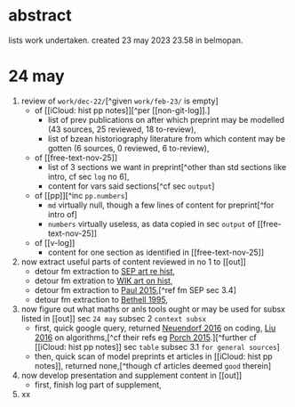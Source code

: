 # abstract

lists work undertaken. created 23 may 2023 23.58 in belmopan.

# 24 may

1. review of `work/dec-22/`[^given `work/feb-23/` is empty]
    - of [[iCloud: hist pp notes]][^per [[non-git-log]].]
        - list of prev publications on after which preprint may be modelled (43 sources, 25 reviewed, 18 to-review),
        - list of bzean historiography literature from which content may be gotten (6 sources, 0 reviewed, 6 to-review),
    - of [[free-text-nov-25]]
        - list of 3 sections we want in preprint[^other than std sections like intro, cf sec `log` no 6],
        - content for vars said sections[^cf sec `output`]
    - of [[pp]][^inc `pp.numbers`]
        - `md` virtually null, though a few lines of content for preprint[^for intro of]
        - `numbers` virtually useless, as data copied in sec `output` of [[free-text-nov-25]]
    - of [[v-log]]
        - content for one section as identified in [[free-text-nov-25]]
2. now extract useful parts of content reviewed in no 1 to [[out]]
    - detour fm extraction to [SEP art re hist](https://plato.stanford.edu/entries/history/),
    - detour fm extration to [WIK art on hist](https://en.wikipedia.org/wiki/Outline_of_history),
    - detour fm extraction to [Paul 2015](https://www.routledge.com/Key-Issues-in-Historical-Theory/Paul/p/book/9781138802735),[^ref fm SEP sec 3.4]
    - detour fm extraction to [Bethell 1995](https://doi.org/10.1017/CHOL9780521395250),
3. now figure out what maths or anls tools ought or may be used for subsx listed in [[out]] sec `24 may` subsec 2 `context subsx`
    - first, quick google query, returned [Neuendorf 2016](https://us.sagepub.com/en-us/nam/the-content-analysis-guidebook/book234078) on coding, [Liu 2016](https://www.tandfonline.com/doi/10.1080/23270012.2016.1214540) on algorithms,[^cf their refs eg [Porch 2015](https://eprints.qut.edu.au/110341/).][^further cf [[iCloud: hist pp notes]] sec `table` subsec 3.1 `for general sources`]
    - then, quick scan of model preprints et articles in [[iCloud: hist pp notes]], returned none,[^though cf articles deemed `good` therein]
4. now develop presentation and supplement content in [[out]]
    - first, finish log part of supplement,
5. xx